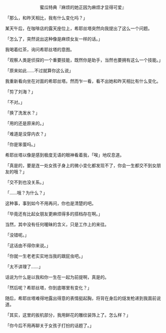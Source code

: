 <p align="center">蜜瓜特典『麻烦的她正因为麻烦才显得可爱』</p>

「那么，和昨天相比，我有什么变化吗？」

某天午后，在咖啡店的露天座位上，希耶丝塔突然向我提出了这么一个问题。

「怎么了，突然说出这种像是麻烦女友一样的话。」

我喝着红茶，询问希耶丝塔的意图。

「观察人类是侦探的一个重要技能，既然你是助手，当然也要拥有这么一个技能。」

「原来如此……不过就算你这么说」

我重新看向坐在对面的希耶丝塔。然而乍一看，看不出她和昨天相比有什么变化。

「剪了刘海？」

「不对。」

「换了洗发水？」

「用的还是原来的。」

「难道是没穿内衣？」

「你是笨蛋吗。」

希耶丝塔以像是感到极度无语的眼神看着我，「唉」地叹息道。

「真是的，要是连一处女孩子身上的微小变化都发现不了，你会一生都交不到女朋友的哦？」

「交不到也没关系。」

「……哦？为什么？」

这种事，事到如今不用再问，你也是清楚的吧。

「毕竟还有比起女朋友更麻烦得多的搭档存在啊。」

当然，其中没有任何暧昧的含义，只是工作上的来往。

「没错呢。」

「这话由不得你来说。」

「你就一生老老实实地当我的跟屁虫吧。」

「太不讲理了……」

话说为什么是以我和你一生在一起为前提啊，真是的。

「然后呢？希耶丝塔，你到底哪里有变化？」

随后，希耶丝塔难得地露出得意的表情挺起胸，将背在身后的燧发枪递到我面前说道。

「其实，这里的扳机部分，我用鲜花的雕纹装饰上了。怎么样？」

「你今后不用再聊关于女孩子打扮的话题了。」

